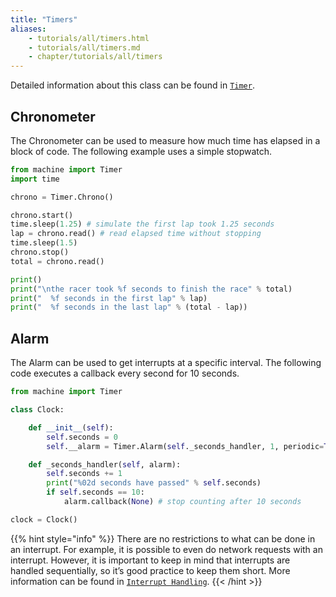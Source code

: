 ```yaml
---
title: "Timers"
aliases:
    - tutorials/all/timers.html
    - tutorials/all/timers.md
    - chapter/tutorials/all/timers
---
```


Detailed information about this class can be found in [`Timer`](../../firmwareapi/pycom/machine/timer).

## Chronometer

The Chronometer can be used to measure how much time has elapsed in a block of code. The following example uses a simple stopwatch.

```python
from machine import Timer
import time

chrono = Timer.Chrono()

chrono.start()
time.sleep(1.25) # simulate the first lap took 1.25 seconds
lap = chrono.read() # read elapsed time without stopping
time.sleep(1.5)
chrono.stop()
total = chrono.read()

print()
print("\nthe racer took %f seconds to finish the race" % total)
print("  %f seconds in the first lap" % lap)
print("  %f seconds in the last lap" % (total - lap))
```

## Alarm

The Alarm can be used to get interrupts at a specific interval. The following code executes a callback every second for 10 seconds.

```python
from machine import Timer

class Clock:

    def __init__(self):
        self.seconds = 0
        self.__alarm = Timer.Alarm(self._seconds_handler, 1, periodic=True)

    def _seconds_handler(self, alarm):
        self.seconds += 1
        print("%02d seconds have passed" % self.seconds)
        if self.seconds == 10:
            alarm.callback(None) # stop counting after 10 seconds

clock = Clock()
```

{{% hint style="info" %}}
There are no restrictions to what can be done in an interrupt. For example, it is possible to even do network requests with an interrupt. However, it is important to keep in mind that interrupts are handled sequentially, so it’s good practice to keep them short. More information can be found in [`Interrupt Handling`](../../firmwareapi/notes.md#interrupt-handling).
{{< /hint >}}


